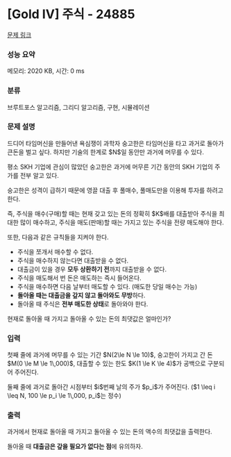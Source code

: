# [Gold IV] 주식 - 24885 

[문제 링크](https://www.acmicpc.net/problem/24885) 

### 성능 요약

메모리: 2020 KB, 시간: 0 ms

### 분류

브루트포스 알고리즘, 그리디 알고리즘, 구현, 시뮬레이션

### 문제 설명

<p>드디어 타임머신을 만들어낸 욕심쟁이 과학자 숭고한은 타임머신을 타고 과거로 돌아가 큰돈을 벌고 싶다. 하지만 기술의 한계로 $N$일 동안만 과거에 머무를 수 있다. </p>

<p>평소 SKH 기업에 관심이 많았던 숭고한은 과거에 머무른 기간 동안의 SKH 기업의 주가를 전부 알고 있다.</p>

<p>숭고한은 성격이 급하기 때문에 영끌 대출 후 풀매수, 풀매도만을 이용해 투자를 하려고 한다.</p>

<p>즉, 주식을 매수(구매)할 때는 현재 갖고 있는 돈의 정확히 $K$배를 대출받아 주식을 최대한 많이 매수하고, 주식을 매도(판매)할 때는 가지고 있는 주식을 전량 매도해야 한다.</p>

<p>또한, 다음과 같은 규칙들을 지켜야 한다.</p>

<ul>
	<li>주식을 쪼개서 매수할 수 없다. </li>
	<li>주식을 매수하지 않는다면 대출받을 수 없다.</li>
	<li>대출금이 있을 경우 <strong>모두 상환하기 전</strong>까지 대출받을 수 없다.</li>
	<li>주식을 매도해서 번 돈은 매도하는 즉시 들어온다.</li>
	<li>주식을 매수하면 다음 날부터 매도할 수 있다. (매도한 당일 매수는 가능)</li>
	<li><strong>돌아올 때는 대출금을 갚지 않고 돌아와도 무방</strong>하다.</li>
	<li>돌아올 때 주식은 <strong>전부 매도한 상태</strong>로 돌아와야 한다.</li>
</ul>

<p>현재로 돌아올 때 가지고 돌아올 수 있는 돈의 최댓값은 얼마인가?</p>

### 입력 

 <p>첫째 줄에 과거에 머무를 수 있는 기간 $N(2\le N \le 10)$, 숭고한이 가지고 간 돈 $M(0 \le M \le 1\,000)$, 대출할 수 있는 한도 $K(1 \le K \le 4)$가 공백으로 구분되어 주어진다.</p>

<p>둘째 줄에 과거로 돌아간 시점부터 $i$번째 날의 주가 $p_i$가 주어진다. ($1 \leq i \leq N, 100 \le p_i \le 1\,000, p_i$는 정수)</p>

### 출력 

 <p>과거에서 현재로 돌아올 때 가지고 돌아올 수 있는 돈의 액수의 최댓값을 출력한다.</p>

<p>돌아올 때 <strong>대출금은 갚을 필요가 없다는 점</strong>에 유의하자.</p>

